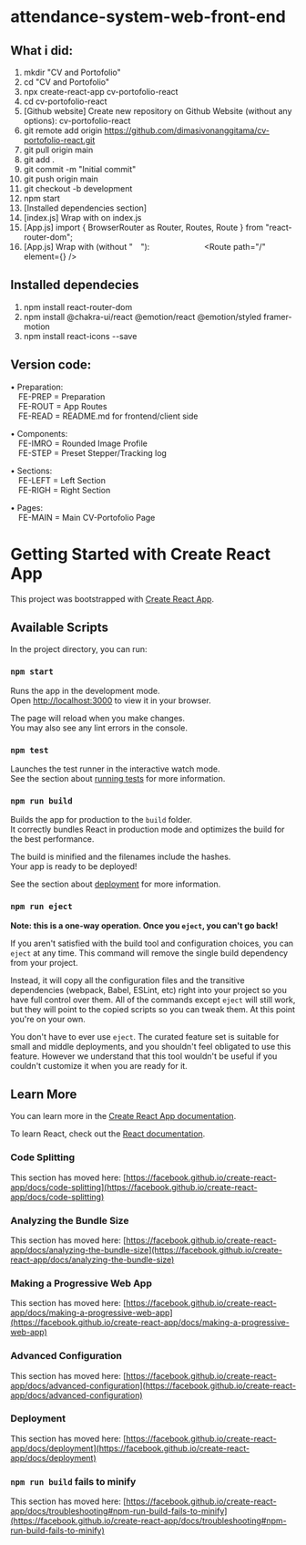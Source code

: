 # attendance-system-web-front-end

## What i did:
1. mkdir "CV and Portofolio"
2. cd "CV and Portofolio"
3. npx create-react-app cv-portofolio-react
4. cd cv-portofolio-react
5. [Github website] Create new repository on Github Website (without any options): cv-portofolio-react
6. git remote add origin https://github.com/dimasivonanggitama/cv-portofolio-react.git
7. git pull origin main
8. git add .
9. git commit -m "Initial commit"
10. git push origin main
11. git checkout -b development
12. npm start
13. [Installed dependencies section]
14. [index.js] Wrap with <ChakraProvider> on index.js
15. [App.js] import { BrowserRouter as Router, Routes, Route } from "react-router-dom";
16. [App.js] Wrap with (without "&emsp;"):
    &emsp;<Router>
    &emsp;&emsp;<Routes>
    &emsp;&emsp;&emsp;<Route path="/" element={<PageComponentName/>} />
    &emsp;&emsp;</Routes>
    &emsp;<Router>

## Installed dependecies
1. npm install react-router-dom
2. npm install @chakra-ui/react @emotion/react @emotion/styled framer-motion
3. npm install react-icons --save

## Version code:
• Preparation:\
&emsp;FE-PREP = Preparation\
&emsp;FE-ROUT = App Routes\
&emsp;FE-READ = README.md for frontend/client side

• Components:\
&emsp;FE-IMRO = Rounded Image Profile\
&emsp;FE-STEP = Preset Stepper/Tracking log

• Sections:\
&emsp;FE-LEFT = Left Section\
&emsp;FE-RIGH = Right Section

• Pages:\
&emsp;FE-MAIN = Main CV-Portofolio Page

# Getting Started with Create React App

This project was bootstrapped with [Create React App](https://github.com/facebook/create-react-app).

## Available Scripts

In the project directory, you can run:

### `npm start`

Runs the app in the development mode.\
Open [http://localhost:3000](http://localhost:3000) to view it in your browser.

The page will reload when you make changes.\
You may also see any lint errors in the console.

### `npm test`

Launches the test runner in the interactive watch mode.\
See the section about [running tests](https://facebook.github.io/create-react-app/docs/running-tests) for more information.

### `npm run build`

Builds the app for production to the `build` folder.\
It correctly bundles React in production mode and optimizes the build for the best performance.

The build is minified and the filenames include the hashes.\
Your app is ready to be deployed!

See the section about [deployment](https://facebook.github.io/create-react-app/docs/deployment) for more information.

### `npm run eject`

**Note: this is a one-way operation. Once you `eject`, you can't go back!**

If you aren't satisfied with the build tool and configuration choices, you can `eject` at any time. This command will remove the single build dependency from your project.

Instead, it will copy all the configuration files and the transitive dependencies (webpack, Babel, ESLint, etc) right into your project so you have full control over them. All of the commands except `eject` will still work, but they will point to the copied scripts so you can tweak them. At this point you're on your own.

You don't have to ever use `eject`. The curated feature set is suitable for small and middle deployments, and you shouldn't feel obligated to use this feature. However we understand that this tool wouldn't be useful if you couldn't customize it when you are ready for it.

## Learn More

You can learn more in the [Create React App documentation](https://facebook.github.io/create-react-app/docs/getting-started).

To learn React, check out the [React documentation](https://reactjs.org/).

### Code Splitting

This section has moved here: [https://facebook.github.io/create-react-app/docs/code-splitting](https://facebook.github.io/create-react-app/docs/code-splitting)

### Analyzing the Bundle Size

This section has moved here: [https://facebook.github.io/create-react-app/docs/analyzing-the-bundle-size](https://facebook.github.io/create-react-app/docs/analyzing-the-bundle-size)

### Making a Progressive Web App

This section has moved here: [https://facebook.github.io/create-react-app/docs/making-a-progressive-web-app](https://facebook.github.io/create-react-app/docs/making-a-progressive-web-app)

### Advanced Configuration

This section has moved here: [https://facebook.github.io/create-react-app/docs/advanced-configuration](https://facebook.github.io/create-react-app/docs/advanced-configuration)

### Deployment

This section has moved here: [https://facebook.github.io/create-react-app/docs/deployment](https://facebook.github.io/create-react-app/docs/deployment)

### `npm run build` fails to minify

This section has moved here: [https://facebook.github.io/create-react-app/docs/troubleshooting#npm-run-build-fails-to-minify](https://facebook.github.io/create-react-app/docs/troubleshooting#npm-run-build-fails-to-minify)
